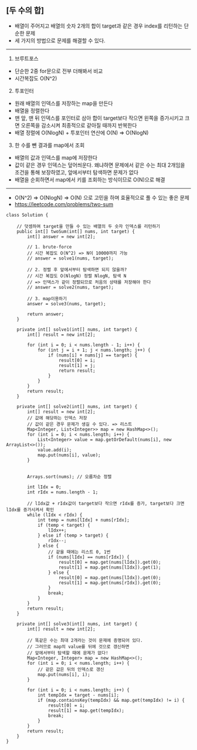 ## [두 수의 합]

- 배열이 주어지고 배열의 숫자 2개의 합이 target과 같은 경우 index를 리턴하는 단순한 문제
- 세 가지의 방법으로 문제를 해결할 수 있다.
---
1. 브루트포스
- 단순한 2중 for문으로 전부 더해봐서 비교 
- 시간복잡도 O(N^2)

2. 투포인터
- 원래 배열의 인덱스를 저장하는 map을 만든다
- 배열을 정렬한다
- 맨 앞, 맨 뒤 인덱스를 포인터로 삼아 합이 target보다 작으면 왼쪽을 증가시키고 크면 오른쪽을 감소시켜 최종적으로 같아질 때까지 반복한다
- 배열 정렬에 O(NlogN) + 투포인터 연산에 O(N) => O(NlogN)

3. 한 수를 뺀 결과를 map에서 조회
- 배열의 값과 인덱스를 map에 저장한다
- 값이 같은 경우 인덱스는 덮어씌운다. 왜냐하면 문제에서 같은 수는 최대 2개임을 조건을 통해 보장하였고, 앞에서부터 탐색하면 문제가 없다
- 배열을 순회하면서 map에서 키를 조회하는 방식이므로 O(N)으로 해결
---

- O(N^2) => O(NlogN) => O(N) 으로 고민을 하며 효율적으로 풀 수 있는 좋은 문제
- https://leetcode.com/problems/two-sum

```
class Solution {
    
    // 덧셈하여 target을 만들 수 있는 배열의 두 숫자 인덱스를 리턴하기
    public int[] twoSum(int[] nums, int target) {
        int[] answer = new int[2];
        
        // 1. brute-force
        // 시간 복잡도 O(N^2) => N이 10000까지 가능
        // answer = solve1(nums, target);

        // 2. 정렬 후 앞에서부터 탐색하면 되지 않을까?
        // 시간 복잡도 O(NlogN) 정렬 NlogN, 탐색 N 
        // => 인덱스가 같이 정렬되므로 처음의 상태를 저장해야 한다
        // answer = solve2(nums, target);
        
        // 3. map이용하기 
        answer = solve3(nums, target);
        
        return answer;
    }
    
    private int[] solve1(int[] nums, int target) {
        int[] result = new int[2];
        
        for (int i = 0; i < nums.length - 1; i++) {
            for (int j = i + 1; j < nums.length; j++) {
                if (nums[i] + nums[j] == target) {
                    result[0] = i;
                    result[1] = j;
                    return result;
                }        
            }
        }
        return result;
    }
    
    private int[] solve2(int[] nums, int target) {
        int[] result = new int[2];
        // 값에 해당하는 인덱스 저장
        // 값이 같은 경우 문제가 생길 수 있다. => 리스트
        Map<Integer, List<Integer>> map = new HashMap<>();
        for (int i = 0; i < nums.length; i++) {
            List<Integer> value = map.getOrDefault(nums[i], new ArrayList<>());
            value.add(i);
            map.put(nums[i], value);
        }
        
        
        Arrays.sort(nums); // 오름차순 정렬
        
        int lIdx = 0;
        int rIdx = nums.length - 1;
        
        // lIdx값 + rIdx값이 target보다 작으면 rIdx를 증가, target보다 크면 lIdx를 증가시켜서 확인
        while (lIdx < rIdx) {            
            int temp = nums[lIdx] + nums[rIdx];
            if (temp < target) {
                lIdx++;
            } else if (temp > target) {
                rIdx--;
            } else {
                // 같을 때에는 리스트 0, 1번
                if (nums[lIdx] == nums[rIdx]) {
                    result[0] = map.get(nums[lIdx]).get(0);
                    result[1] = map.get(nums[lIdx]).get(1);
                } else {
                    result[0] = map.get(nums[lIdx]).get(0);
                    result[1] = map.get(nums[rIdx]).get(0);    
                }                
                break;
            }
        }
        return result;    
    }
    
    private int[] solve3(int[] nums, int target) {        
        int[] result = new int[2];
        
        // 똑같은 수는 최대 2개라는 것이 문제에 증명되어 있다.
        // 그러므로 map의 value를 뒤에 것으로 갱신하면
        // 앞에서부터 탐색할 때에 문제가 없다!
        Map<Integer, Integer> map = new HashMap<>();
        for (int i = 0; i < nums.length; i++) {
            // 같은 값은 뒤의 인덱스로 갱신
            map.put(nums[i], i);
        }
        
        for (int i = 0; i < nums.length; i++) {
            int tempIdx = target - nums[i];
            if (map.containsKey(tempIdx) && map.get(tempIdx) != i) {
                result[0] = i;
                result[1] = map.get(tempIdx);
                break;
            }
        }
        return result;        
    }
}
```